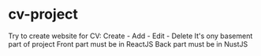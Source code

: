 # cv-project

Try to create website for CV: Create - Add - Edit - Delete
It's ony basement part of project
Front part must be in ReactJS
Back part must be in NustJS
